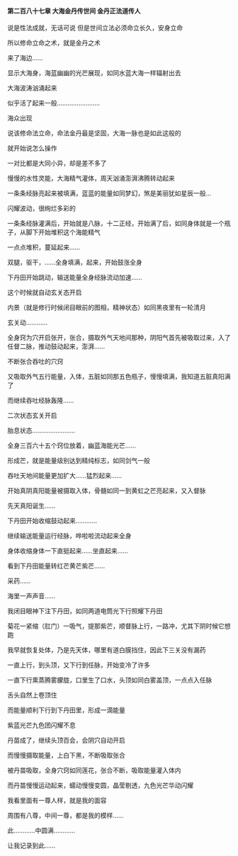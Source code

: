 #### 第二百八十七章 大海金丹传世间 金丹正法道传人


说是性法成就，无话可说
但是世间立法必须命立长久，安身立命

所以修命立命之术，就是金丹之术

来了海边……

显示大海身，海蓝幽幽的光芒展现，如同水蓝大海一样辐射出去

大海波涛汹涌起来

似乎活了起来一般……………………

海众出现

说该修命法立命，命法金丹最是坚固，大海一脉也是如此这般的

就开始说怎么操作

一对比都是大同小异，却是差不多了

慢慢的水性灵能，大海精气灌体，周天汹涌澎湃沸腾转动起来


一条条经脉亮起来被填满，蓝蓝的能量如同梦幻，煞是美丽犹如星辰一般…

闪耀波动，很绚烂多彩的

一条条经脉灌满后，开始就是八脉，十二正经，开始满了后，如同身体就是一个瓶子，从脚下开始堆积这个海能精气

一点点堆积，蔓延起来……

双腿，驱干，……全身填满，起来，开始鼓涨全身

下丹田开始跳动，输送能量全身经脉流动加速……

这个时候就自动玄关态开启

内景（就是修行时候闭目眼前的图相，精神状态）如同黑夜里有一轮清月

玄关动…………

全身窍为穴开启张开，张合，摄取外气天地间那种，阴阳气首先被吸取过来，入了任督二脉，推动鼓动起来，澎湃……

不断张合吞吐的穴窍

又吸取外气五行能量，入体，五脏如同那五色瓶子，慢慢填满，我知道五脏真阳满了

而继续吞吐经脉轰隆……

二次状态玄关开启

胎息状态……………………

全身三百六十五个窍位放着，幽蓝海能光芒……

形成芒，就是能量级别达到精纯标志，如同剑气一般

吞吐天地间能量更加扩大……猛烈起来……

开始真阴真阳能量被摄取入体，骨髓如同一到黄虹之芒亮起来，又入督脉


先天真阳诞生……

下丹田开始收缩鼓动起来…………

继续输送能量运行经脉，哗啦啦流动起来全身

身体收缩身体一下直挺起来……坐直起来……

看到下丹田能量转红芒黄芒紫芒……

采药……

海里一声声音……

我闭目眼神下注下丹田，如同两道电筒光下行照耀下丹田

菊花一紧缩（肛门）一吸气，提那紫芒，顺督脉上行，一路冲，尤其下阴时候它想跑

我早就恢复处体，乃是先天体，哪里有道白膜挡住，因此下三关没有漏药

一直上行，到头顶，又下行到任脉，开始变冷了许多

一直下行熏蒸腾雾朦胧，口里生了口水，头顶如同白雾盖顶，一点点入任脉

舌头自然上卷顶住

而能量顺利下行到下丹田里，形成一滴能量

紫蓝光芒九色团闪耀不息

丹苗成了，继续头顶百会，会阴穴自动开启


而慢慢摄取能量，上白下黑，不断吸取张合

被丹苗吸取，全身穴窍如同莲花，张合不断，吸取能量灌入体内


而丹苗慢慢运动起来，蠕动慢慢变圆，晶莹剔透，九色光芒华动闪耀

我看里面有一尊人样，就是我的面容

周围有八尊，中间一尊，都是我的模样……


此…………中圆满…………

让我记录到此……


